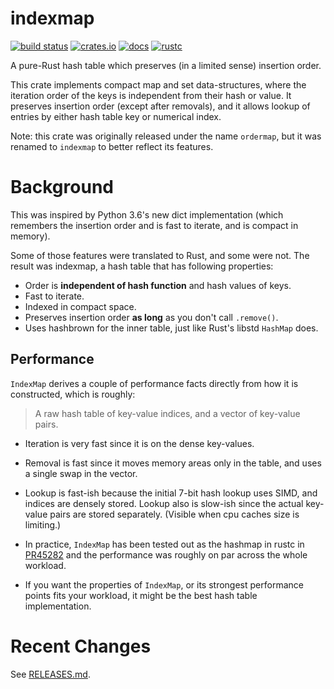 # indexmap

[![build status](https://github.com/bluss/indexmap/workflows/Continuous%20integration/badge.svg?branch=master)](https://github.com/bluss/indexmap/actions)
[![crates.io](https://img.shields.io/crates/v/indexmap.svg)](https://crates.io/crates/indexmap)
[![docs](https://docs.rs/indexmap/badge.svg)](https://docs.rs/indexmap)
[![rustc](https://img.shields.io/badge/rust-1.63%2B-orange.svg)](https://img.shields.io/badge/rust-1.63%2B-orange.svg)

A pure-Rust hash table which preserves (in a limited sense) insertion order.

This crate implements compact map and set data-structures,
where the iteration order of the keys is independent from their hash or
value. It preserves insertion order (except after removals), and it
allows lookup of entries by either hash table key or numerical index.

Note: this crate was originally released under the name `ordermap`,
but it was renamed to `indexmap` to better reflect its features.

# Background

This was inspired by Python 3.6's new dict implementation (which remembers
the insertion order and is fast to iterate, and is compact in memory).

Some of those features were translated to Rust, and some were not. The result
was indexmap, a hash table that has following properties:

- Order is **independent of hash function** and hash values of keys.
- Fast to iterate.
- Indexed in compact space.
- Preserves insertion order **as long** as you don't call `.remove()`.
- Uses hashbrown for the inner table, just like Rust's libstd `HashMap` does.

## Performance

`IndexMap` derives a couple of performance facts directly from how it is constructed,
which is roughly:

> A raw hash table of key-value indices, and a vector of key-value pairs.

- Iteration is very fast since it is on the dense key-values.
- Removal is fast since it moves memory areas only in the table,
  and uses a single swap in the vector.
- Lookup is fast-ish because the initial 7-bit hash lookup uses SIMD, and indices are
  densely stored. Lookup also is slow-ish since the actual key-value pairs are stored
  separately. (Visible when cpu caches size is limiting.)

- In practice, `IndexMap` has been tested out as the hashmap in rustc in [PR45282] and
  the performance was roughly on par across the whole workload.
- If you want the properties of `IndexMap`, or its strongest performance points
  fits your workload, it might be the best hash table implementation.

[PR45282]: https://github.com/rust-lang/rust/pull/45282

# Recent Changes

See [RELEASES.md](https://github.com/bluss/indexmap/blob/master/RELEASES.md).

